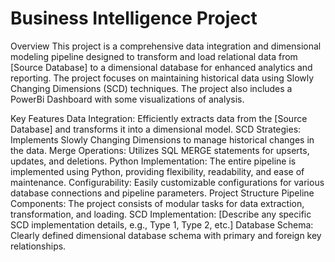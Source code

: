 # Business Intelligence Project

Overview
This project is a comprehensive data integration and dimensional modeling pipeline designed to transform and load relational data from [Source Database] to a dimensional database for enhanced analytics and reporting. The project focuses on maintaining historical data using Slowly Changing Dimensions (SCD) techniques. The project also includes a PowerBi Dashboard with some visualizations of analysis. 

Key Features
Data Integration: Efficiently extracts data from the [Source Database] and transforms it into a dimensional model.
SCD Strategies: Implements Slowly Changing Dimensions to manage historical changes in the data.
Merge Operations: Utilizes SQL MERGE statements for upserts, updates, and deletions.
Python Implementation: The entire pipeline is implemented using Python, providing flexibility, readability, and ease of maintenance.
Configurability: Easily customizable configurations for various database connections and pipeline parameters.
Project Structure
Pipeline Components: The project consists of modular tasks for data extraction, transformation, and loading.
SCD Implementation: [Describe any specific SCD implementation details, e.g., Type 1, Type 2, etc.]
Database Schema: Clearly defined dimensional database schema with primary and foreign key relationships.
